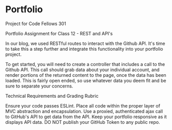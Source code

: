 # Portfolio
Project for Code Fellows 301

Portfolio Assignment for Class 12 - REST and API's

In our blog, we used RESTful routes to interact with the Github API. It's time to take this a step further and integrate this functionality into your portfolio project.

To get started, you will need to create a controller that includes a call to the Github API. This call should grab data about your individual account, and render portions of the returned content to the page, once the data has been loaded. This is fairly open ended, so use whatever data you deem fit and be sure to separate your concerns.

Technical Requirements and Grading Rubric

Ensure your code passes ESLint.
Place all code within the proper layer of MVC abstraction and encapsulation.
Use a proxied, authenticated ajax call to GitHub's API to get data from the API.
Keep your portfolio responsive as it displays API data.
DO NOT publish your GitHub Token to any public repo.
